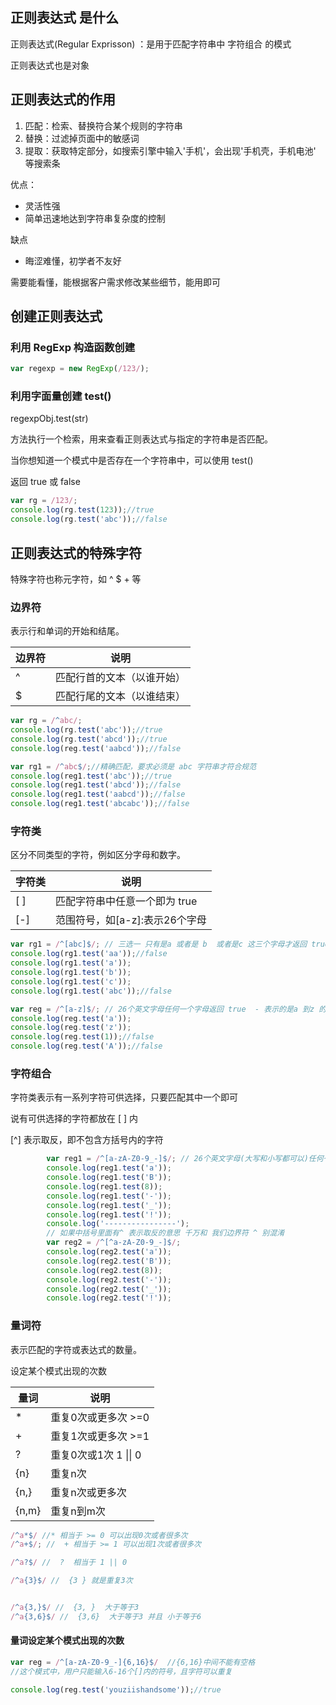 ## 正则表达式 是什么

正则表达式(Regular Exprisson) ：是用于匹配字符串中 字符组合 的模式

正则表达式也是对象

## 正则表达式的作用

1. 匹配：检索、替换符合某个规则的字符串
2. 替换：过滤掉页面中的敏感词
3. 提取：获取特定部分，如搜索引擎中输入'手机'，会出现'手机壳，手机电池' 等搜索条

优点：

- 灵活性强
- 简单迅速地达到字符串复杂度的控制

缺点

- 晦涩难懂，初学者不友好

需要能看懂，能根据客户需求修改某些细节，能用即可



## 创建正则表达式

### 利用 RegExp 构造函数创建

```js
var regexp = new RegExp(/123/);
```





### 利用字面量创建  test()

regexpObj.test(str) 

 方法执行一个检索，用来查看正则表达式与指定的字符串是否匹配。 

当你想知道一个模式中是否存在一个字符串中，可以使用 test()

返回 true 或 false



```js
var rg = /123/;
console.log(rg.test(123));//true
console.log(rg.test('abc'));//false
```





## 正则表达式的特殊字符

特殊字符也称元字符，如 ^ $ + 等

### 边界符

 表示行和单词的开始和结尾。 

| 边界符 | 说明                       |
| ------ | -------------------------- |
| ^      | 匹配行首的文本（以谁开始） |
| $      | 匹配行尾的文本（以谁结束） |



```js
var rg = /^abc/;
console.log(rg.test('abc'));//true
console.log(rg.test('abcd'));//true
console.log(reg.test('aabcd'));//false

```



```js
var rg1 = /^abc$/;//精确匹配，要求必须是 abc 字符串才符合规范
console.log(reg1.test('abc'));//true
console.log(reg1.test('abcd'));//false
console.log(reg1.test('aabcd'));//false
console.log(reg1.test('abcabc'));//false
```



### 字符类

 区分不同类型的字符，例如区分字母和数字。 

| 字符类 | 说明                           |
| ------ | ------------------------------ |
| [ ]    | 匹配字符串中任意一个即为 true  |
| [-]    | 范围符号，如[a-z]:表示26个字母 |





```js
var rg1 = /^[abc]$/; // 三选一 只有是a 或者是 b  或者是c 这三个字母才返回 true
console.log(rg1.test('aa'));//false
console.log(rg1.test('a'));
console.log(rg1.test('b'));
console.log(rg1.test('c'));
console.log(rg1.test('abc'));//false
```



```js
var reg = /^[a-z]$/; // 26个英文字母任何一个字母返回 true  - 表示的是a 到z 的范围  
console.log(reg.test('a'));
console.log(reg.test('z'));
console.log(reg.test(1));//false
console.log(reg.test('A'));//false
```





### 字符组合

字符类表示有一系列字符可供选择，只要匹配其中一个即可

说有可供选择的字符都放在 [ ] 内

[^] 表示取反，即不包含方括号内的字符

```js
        var reg1 = /^[a-zA-Z0-9_-]$/; // 26个英文字母(大写和小写都可以)任何一个字母返回 true  
        console.log(reg1.test('a'));
        console.log(reg1.test('B'));
        console.log(reg1.test(8));
        console.log(reg1.test('-'));
        console.log(reg1.test('_'));
        console.log(reg1.test('!'));
        console.log('----------------');
        // 如果中括号里面有^ 表示取反的意思 千万和 我们边界符 ^ 别混淆
        var reg2 = /^[^a-zA-Z0-9_-]$/;
        console.log(reg2.test('a'));
        console.log(reg2.test('B'));
        console.log(reg2.test(8));
        console.log(reg2.test('-'));
        console.log(reg2.test('_'));
        console.log(reg2.test('!'));

```



### 量词符

 表示匹配的字符或表达式的数量。 

设定某个模式出现的次数 

| 量词  | 说明                   |
| ----- | ---------------------- |
| *     | 重复0次或更多次 >=0    |
| +     | 重复1次或更多次 >=1    |
| ?     | 重复0次或1次  1 \|\| 0 |
| {n}   | 重复n次                |
| {n,}  | 重复n次或更多次        |
| {n,m} | 重复n到m次             |



~~~js
/^a*$/ //* 相当于 >= 0 可以出现0次或者很多次 
/^a+$/; //  + 相当于 >= 1 可以出现1次或者很多次

/^a?$/ //  ?  相当于 1 || 0

/^a{3}$/ //  {3 } 就是重复3次


/^a{3,}$/ //  {3, }  大于等于3
/^a{3,6}$/ //  {3,6}  大于等于3 并且 小于等于6
~~~



#### 量词设定某个模式出现的次数

```js
var reg = /^[a-zA-Z0-9_-]{6,16}$/  //{6,16}中间不能有空格
//这个模式中，用户只能输入6-16个[]内的符号，且字符可以重复

console.log(reg.test('youziishandsome'));//true
```

